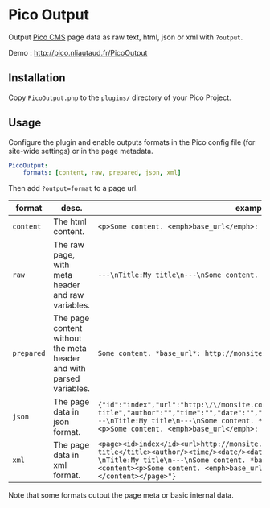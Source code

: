 # Pico Output

Output [Pico CMS](http://picocms.org) page data as raw text, html, json or xml with `?output`.

Demo : http://pico.nliautaud.fr/PicoOutput

## Installation

Copy `PicoOutput.php` to the `plugins/` directory of your Pico Project.

## Usage

Configure the plugin and enable outputs formats in the Pico config file (for site-wide settings) or in the page metadata.

```yml
PicoOutput:
    formats: [content, raw, prepared, json, xml]
```

Then add `?output=format` to a page url.

format|desc.|example
---|---|---
`content`|The html content.|`<p>Some content. <emph>base_url</emph>: http://monsite.com</p>`
`raw`|The raw page, with meta header and raw variables.|`---\nTitle:My title\n---\nSome content. *base_url*: %base_url%`
`prepared`|The page content without the meta header and with parsed variables.|`Some content. *base_url*: http://monsite.com`
`json`|The page data in json format.|`{"id":"index","url":"http:\/\/monsite.com\/index","title":"My title","author":"","time":"","date":"","date_formatted":"","raw_content":"---\nTitle:My title\n---\nSome content. *base_url*: %base_url%","content":"<p>Some content. <emph>base_url</emph>: http://monsite.com</p>"}`
`xml`|The page data in xml format.|`<page><id>index</id><url>http://monsite.com/index</url><title>My title</title><author/><time/><date/><date_formatted/><raw_content>---\nTitle:My title\n---\nSome content. *base_url*: %base_url%</raw_content><content><p>Some content. <emph>base_url</emph>: http://monsite.com</p></content></page>"}`

Note that some formats output the page meta or basic internal data.
